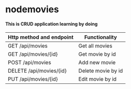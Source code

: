 # nodemovies

#### This is CRUD application learning by doing

| Http method and endpoint | Functionality      |
| ------------------------ | ------------------ |
| GET /api/movies          | Get all movies     |
| GET /api/movies/{id}     | Get movie by id    |
| POST /api/movies         | Add new movie      |
| DELETE /api/movies/{id}  | Delete movie by id |
| PUT /api/movies/{id}     | Edit movie by id   |
